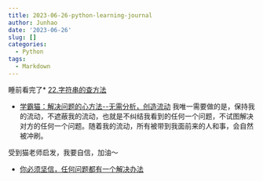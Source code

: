 ```yaml
---
title: 2023-06-26-python-learning-journal
author: Junhao
date: '2023-06-26'
slug: []
categories:
  - Python
tags:
  - Markdown
---
```

  睡前看完了* [22.字符串的查方法](https://vip.tulingpyton.cn/p/t_pc/course_pc_detail/video/v_6374e893e4b0edc794f62aa0?product_id=p_6374e7fee4b0276efeb232f4&content_app_id=&type=6)
  

* [学霸猫：解决问题的心方法--无需分析，创造流动](https://mp.weixin.qq.com/s?__biz=MzA3MDU2ODU1OQ==&mid=2655965891&idx=1&sn=a37b7445920bfe453e3e2dbfd3e6f2e9)
我唯一需要做的是，保持我的流动，不遮蔽我的流动，也就是不纠结我看到的任何一个问题，不试图解决对方的任何一个问题。随着我的流动，所有被带到我面前来的人和事，会自然被冲刷。

受到猫老师启发，我要自信，加油～


* [你必须坚信，任何问题都有一个解决办法](https://mp.weixin.qq.com/s?__biz=MzA4MDkyNTgyMw==&mid=2448320872&idx=1&sn=62f0c833cc620382169d09457e7e6f4f)
